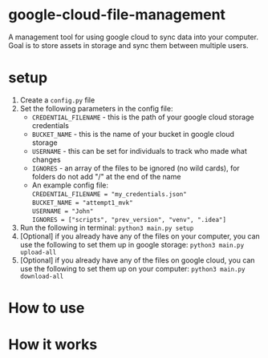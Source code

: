 # google-cloud-file-management

A management tool for using google cloud to sync data into your computer.  
Goal is to store assets in storage and sync them between multiple users.

# setup
1. Create a `config.py` file
2. Set the following parameters in the config file:
    - `CREDENTIAL_FILENAME` - this is the path of your google cloud storage credentials
    - `BUCKET_NAME` - this is the name of your bucket in google cloud storage
    - `USERNAME` - this can be set for individuals to track who made what changes
    - `IGNORES` - an array of the files to be ignored (no wild cards), for folders do not add "/" at the end of the name
    - An example config file:  
      `CREDENTIAL_FILENAME = "my_credentials.json"`   
      `BUCKET_NAME = "attempt1_mvk"`  
      `USERNAME = "John"`  
      `IGNORES = ["scripts", "prev_version", "venv", ".idea"]`
3. Run the following in terminal: `python3 main.py setup`
4. [Optional] if you already have any of the files on your computer, 
you can use the following to set them up in google storage: `python3 main.py upload-all`
5. [Optional] if you already have any of the files on google cloud, 
you can use the following to set them up on your computer: `python3 main.py download-all`

# How to use


# How it works